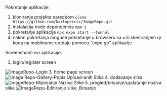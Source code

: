 Pokretanje aplikacije:
1. kloniranje projekta naredbom `clone https://github.com/karlopercic/ImageRepo.git`
2. instalacija node dependencia `npm i`
3. pokretanje aplikacije `npx expo start --tunnel`
4. nakon pokretanja moguce pokretanje u browseru sa `w` ili skeniranjem qr koda na mobilnome uredaju pomocu "expo go" aplikacije

Screenshoot-ovi aplikacije:

 1. login/register screen

    
![ImageRepo-Login](https://github.com/user-attachments/assets/48368b2a-daac-4205-ad0c-909ce2f01f7d)
 3.  home page screen
  ![Image Repo-Gallery-Popis Upload-anih Slika](https://github.com/user-attachments/assets/b74e1fd3-83e1-4e16-a289-d376f18742f9)
 4.   dodavanje slika
  ![ImageRepo-Mijenjanje Naziva Slike](https://github.com/user-attachments/assets/97bdaece-517e-4558-8b17-49267d97b3d7)
 5. pregled/brisanje/updatanje naziva slike
     ![ImageRepo-Editiranje slike ˛Brisanje](https://github.com/user-attachments/assets/70fcdc58-8b2b-4392-9399-f74a598cdcb9)

